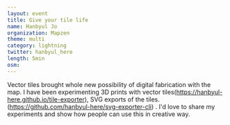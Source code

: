 ```yaml
---
layout: event
title: Give your tile life
name: Hanbyul Jo
organization: Mapzen
theme: multi
category: lightning
twitter: hanbyul_here
length: 5min
osm:
---
```



Vector tiles brought whole new possibility of digital fabrication with the map. I have been experimenting 3D prints with vector tiles(https://hanbyul-here.github.io/tile-exporter), SVG exports of the tiles. (https://github.com/hanbyul-here/svg-exporter-cli) . I'd love to share my experiments and show how people can use this in creative way.